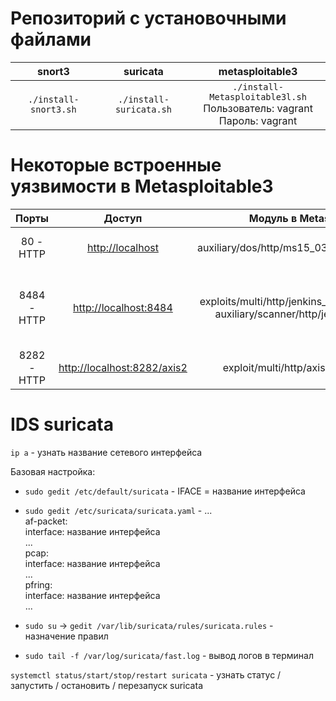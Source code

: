 # Репозиторий с установочными файлами

| snort3 | suricata | metasploitable3 | 
|:---------------------:|:-----------------------:|:-------------------------------:|
| `./install-snort3.sh` | `./install-suricata.sh` | `./install-Metasploitable3l.sh`  <br> Пользователь: vagrant <br> Пароль: vagrant |


# Некоторые встроенные уязвимости в Metasploitable3

| Порты | Доступ | Модуль в Metasploit | CVE | Описание |
|:-----:|:-----------------------:|:--------------------------:|:-------------------------:|:-----:|
|80 - HTTP|[http://localhost](http://localhost)|auxiliary/dos/http/ms15_034_ulonglongadd|CVE-2015-1635| DOs |
|8484 - HTTP|[http://localhost:8484](http://localhost:8484)|exploits/multi/http/jenkins_script_console &#124; auxiliary/scanner/http/jenkins_enum|  | возможность загрузки payload &#124; поиск серверов Jenkins |
|8282 - HTTP|[http://localhost:8282/axis2](http://localhost:8282/axis2)|exploit/multi/http/axis2_deployer|CVE-2010-0219|возможность загрузки payload|

# IDS suricata

`ip a` - узнать название сетевого интерфейса

Базовая настройка:

- `sudo gedit /etc/default/suricata` - IFACE = название интерфейса 

- `sudo gedit /etc/suricata/suricata.yaml` - ... <br>af-packet: <br>    interface: название интерфейса <br>...<br>pcap:<br>   interface: название интерфейса <br>...<br>pfring:<br>   interface: название интерфейса<br>...

- `sudo su` -> `gedit /var/lib/suricata/rules/suricata.rules` - назначение правил 

- `sudo tail -f /var/log/suricata/fast.log` - вывод логов в терминал

`systemctl status/start/stop/restart suricata` - узнать статус / запустить / остановить / перезапуск suricata 